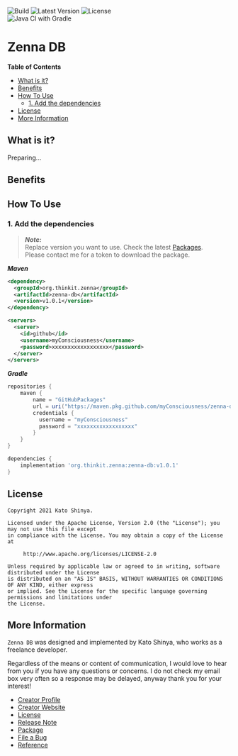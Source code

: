 ![Build](https://img.shields.io/badge/Build-Automated-2980b9.svg?style=for-the-badge)
![Latest Version](https://img.shields.io/badge/Latest_Version-v1.0.1-27ae60.svg?style=for-the-badge)
![License](https://img.shields.io/badge/License-Apache_2.0-e74c3c.svg?style=for-the-badge)</br>
![Java CI with Gradle](https://github.com/myConsciousness/zenna-db/workflows/Java%20CI%20with%20Gradle/badge.svg)

# Zenna DB

<!-- START doctoc generated TOC please keep comment here to allow auto update -->
<!-- DON'T EDIT THIS SECTION, INSTEAD RE-RUN doctoc TO UPDATE -->
**Table of Contents**

- [What is it?](#what-is-it)
- [Benefits](#benefits)
- [How To Use](#how-to-use)
  - [1. Add the dependencies](#1-add-the-dependencies)
- [License](#license)
- [More Information](#more-information)

<!-- END doctoc generated TOC please keep comment here to allow auto update -->

## What is it?

Preparing...

## Benefits

## How To Use

### 1. Add the dependencies

> **_Note:_**</br>
> Replace version you want to use. Check the latest [Packages](https://github.com/myConsciousness/zenna-db/packages).</br>
> Please contact me for a token to download the package.

**_Maven_**

```xml
<dependency>
  <groupId>org.thinkit.zenna</groupId>
  <artifactId>zenna-db</artifactId>
  <version>v1.0.1</version>
</dependency>

<servers>
  <server>
    <id>github</id>
    <username>myConsciousness</username>
    <password>xxxxxxxxxxxxxxxxxx</password>
  </server>
</servers>
```

**_Gradle_**

```gradle
repositories {
    maven {
        name = "GitHubPackages"
        url = uri("https://maven.pkg.github.com/myConsciousness/zenna-db")
        credentials {
          username = "myConsciousness"
          password = "xxxxxxxxxxxxxxxxxx"
        }
    }
}

dependencies {
    implementation 'org.thinkit.zenna:zenna-db:v1.0.1'
}
```

## License

```license
Copyright 2021 Kato Shinya.

Licensed under the Apache License, Version 2.0 (the "License"); you may not use this file except
in compliance with the License. You may obtain a copy of the License at

     http://www.apache.org/licenses/LICENSE-2.0

Unless required by applicable law or agreed to in writing, software distributed under the License
is distributed on an "AS IS" BASIS, WITHOUT WARRANTIES OR CONDITIONS OF ANY KIND, either express
or implied. See the License for the specific language governing permissions and limitations under
the License.
```

## More Information

`Zenna DB` was designed and implemented by Kato Shinya, who works as a freelance developer.

Regardless of the means or content of communication, I would love to hear from you if you have any questions or concerns. I do not check my email box very often so a response may be delayed, anyway thank you for your interest!

- [Creator Profile](https://github.com/myConsciousness)
- [Creator Website](https://myconsciousness.github.io/)
- [License](https://github.com/myConsciousness/zenna-db/blob/master/LICENSE)
- [Release Note](https://github.com/myConsciousness/zenna-db/releases)
- [Package](https://github.com/myConsciousness/zenna-db/packages)
- [File a Bug](https://github.com/myConsciousness/zenna-db/issues)
- [Reference](https://myconsciousness.github.io/zenna-db/)
